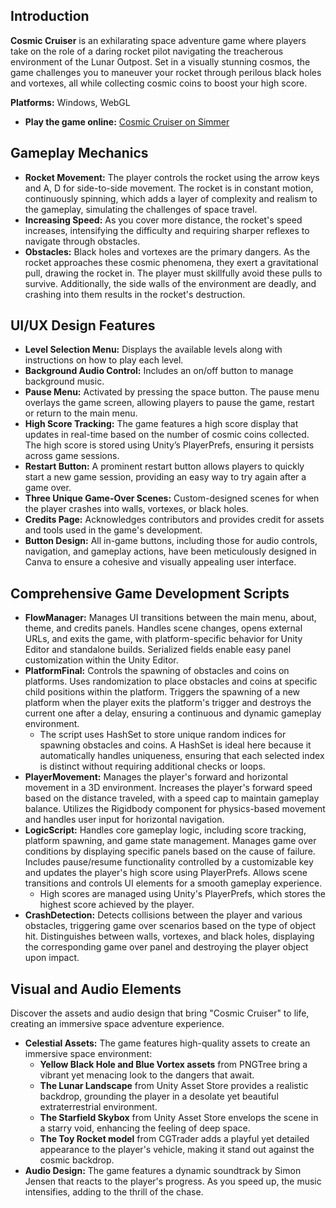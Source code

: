 ## Introduction
**Cosmic Cruiser** is an exhilarating space adventure game where players take on the role of a daring rocket pilot navigating the treacherous environment of the Lunar Outpost. Set in a visually stunning cosmos, the game challenges you to maneuver your rocket through perilous black holes and vortexes, all while collecting cosmic coins to boost your high score.

**Platforms:** Windows, WebGL
- **Play the game online:** [Cosmic Cruiser on Simmer](https://simmer.io/@MukeshKrish/cosmic-cruiser)

## Gameplay Mechanics
- **Rocket Movement:** The player controls the rocket using the arrow keys and A, D for side-to-side movement. The rocket is in constant motion, continuously spinning, which adds a layer of complexity and realism to the gameplay, simulating the challenges of space travel.
- **Increasing Speed:** As you cover more distance, the rocket's speed increases, intensifying the difficulty and requiring sharper reflexes to navigate through obstacles.
- **Obstacles:** Black holes and vortexes are the primary dangers. As the rocket approaches these cosmic phenomena, they exert a gravitational pull, drawing the rocket in. The player must skillfully avoid these pulls to survive. Additionally, the side walls of the environment are deadly, and crashing into them results in the rocket's destruction.

## UI/UX Design Features
- **Level Selection Menu:** Displays the available levels along with instructions on how to play each level.
- **Background Audio Control:** Includes an on/off button to manage background music.
- **Pause Menu:** Activated by pressing the space button. The pause menu overlays the game screen, allowing players to pause the game, restart or return to the main menu.
- **High Score Tracking:** The game features a high score display that updates in real-time based on the number of cosmic coins collected. The high score is stored using Unity’s PlayerPrefs, ensuring it persists across game sessions.
- **Restart Button:** A prominent restart button allows players to quickly start a new game session, providing an easy way to try again after a game over.
- **Three Unique Game-Over Scenes:** Custom-designed scenes for when the player crashes into walls, vortexes, or black holes.
- **Credits Page:** Acknowledges contributors and provides credit for assets and tools used in the game's development.
- **Button Design:** All in-game buttons, including those for audio controls, navigation, and gameplay actions, have been meticulously designed in Canva to ensure a cohesive and visually appealing user interface.

## Comprehensive Game Development Scripts
- **FlowManager:** Manages UI transitions between the main menu, about, theme, and credits panels. Handles scene changes, opens external URLs, and exits the game, with platform-specific behavior for Unity Editor and standalone builds. Serialized fields enable easy panel customization within the Unity Editor.
- **PlatformFinal:** Controls the spawning of obstacles and coins on platforms. Uses randomization to place obstacles and coins at specific child positions within the platform. Triggers the spawning of a new platform when the player exits the platform's trigger and destroys the current one after a delay, ensuring a continuous and dynamic gameplay environment.
  - The script uses HashSet to store unique random indices for spawning obstacles and coins. A HashSet is ideal here because it automatically handles uniqueness, ensuring that each selected index is distinct without requiring additional checks or loops.
- **PlayerMovement:** Manages the player's forward and horizontal movement in a 3D environment. Increases the player's forward speed based on the distance traveled, with a speed cap to maintain gameplay balance. Utilizes the Rigidbody component for physics-based movement and handles user input for horizontal navigation.
- **LogicScript:** Handles core gameplay logic, including score tracking, platform spawning, and game state management. Manages game over conditions by displaying specific panels based on the cause of failure. Includes pause/resume functionality controlled by a customizable key and updates the player's high score using PlayerPrefs. Allows scene transitions and controls UI elements for a smooth gameplay experience.
  - High scores are managed using Unity's PlayerPrefs, which stores the highest score achieved by the player.
- **CrashDetection:** Detects collisions between the player and various obstacles, triggering game over scenarios based on the type of object hit. Distinguishes between walls, vortexes, and black holes, displaying the corresponding game over panel and destroying the player object upon impact.

## Visual and Audio Elements
Discover the assets and audio design that bring "Cosmic Cruiser" to life, creating an immersive space adventure experience.

- **Celestial Assets:** The game features high-quality assets to create an immersive space environment:
  - **Yellow Black Hole and Blue Vortex assets** from PNGTree bring a vibrant yet menacing look to the dangers that await.
  - **The Lunar Landscape** from Unity Asset Store provides a realistic backdrop, grounding the player in a desolate yet beautiful extraterrestrial environment.
  - **The Starfield Skybox** from Unity Asset Store envelops the scene in a starry void, enhancing the feeling of deep space.
  - **The Toy Rocket model** from CGTrader adds a playful yet detailed appearance to the player's vehicle, making it stand out against the cosmic backdrop.
- **Audio Design:** The game features a dynamic soundtrack by Simon Jensen that reacts to the player's progress. As you speed up, the music intensifies, adding to the thrill of the chase.
